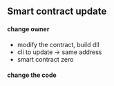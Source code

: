 ## Smart contract update

#### change owner

- modify the contract, build dll
- cli to update -> same address
- smart contract zero

#### change the code
